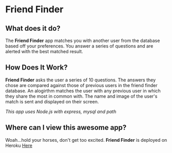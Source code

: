 # Friend Finder
## What does it do?

The __Friend Finder__ app matches you with another user from the database based off your preferences. You answer a series of questions and are alerted with the best matched result.

## How Does It Work?

__Friend Finder__ asks the user a series of 10 questions. The answers they chose are compared against those of previous users in the friend finder database. An alogirthm matches the user with any previous user in which they share the most in common with. The name and image of the user's match is sent and displayed on their screen.

*This app uses Node.js with express, mysql and path*

## Where can I view this awesome app?
Woah...hold your horses, don't get too excited. __Friend Finder__ is deployed on Heroku [Here](https://obscure-bastion-71883.herokuapp.com/)